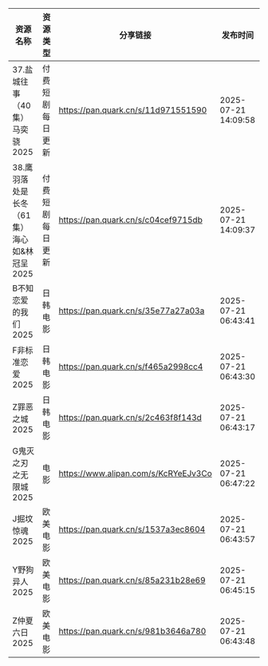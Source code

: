 | 资源名称                       | 资源类型     | 分享链接                                 | 发布时间                |
| -------------------------- | -------- | ------------------------------------ | ------------------- |
| 37.盐城往事（40集）马奕骁2025        | 付费短剧每日更新 | https://pan.quark.cn/s/11d971551590  | 2025-07-21 14:09:58 |
| 38.鹰羽落处是长冬（61集）海心如&林冠呈2025 | 付费短剧每日更新 | https://pan.quark.cn/s/c04cef9715db  | 2025-07-21 14:09:37 |
| B不知恋爱的我们2025               | 日韩电影     | https://pan.quark.cn/s/35e77a27a03a  | 2025-07-21 06:43:41 |
| F非标准恋爱2025                 | 日韩电影     | https://pan.quark.cn/s/f465a2998cc4  | 2025-07-21 06:43:30 |
| Z罪恶之城2025                  | 日韩电影     | https://pan.quark.cn/s/2c463f8f143d  | 2025-07-21 06:43:17 |
| G鬼灭之刃之无限城2025              | 电影       | https://www.alipan.com/s/KcRYeEJv3Co | 2025-07-21 06:47:22 |
| J掘坟惊魂2025                  | 欧美电影     | https://pan.quark.cn/s/1537a3ec8604  | 2025-07-21 06:43:57 |
| Y野狗异人2025                  | 欧美电影     | https://pan.quark.cn/s/85a231b28e69  | 2025-07-21 06:45:15 |
| Z仲夏六日2025                  | 欧美电影     | https://pan.quark.cn/s/981b3646a780  | 2025-07-21 06:43:48 |
